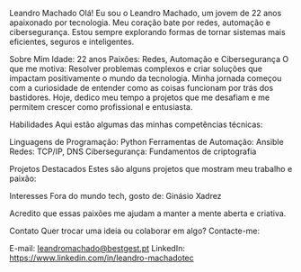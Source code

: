 Leandro Machado
Olá! Eu sou o Leandro Machado, um jovem de 22 anos apaixonado por tecnologia. Meu coração bate por redes, automação e cibersegurança. Estou sempre explorando formas de tornar sistemas mais eficientes, seguros e inteligentes.

Sobre Mim
  Idade: 22 anos
  Paixões: Redes, Automação e Cibersegurança
  O que me motiva: Resolver problemas complexos e criar soluções que impactam positivamente o mundo da tecnologia.
  Minha jornada começou com a curiosidade de entender como as coisas funcionam por trás dos bastidores. Hoje, dedico meu tempo a projetos que me desafiam e me permitem crescer como profissional e entusiasta.

Habilidades
  Aqui estão algumas das minhas competências técnicas:

  Linguagens de Programação: Python
  Ferramentas de Automação: Ansible
  Redes: TCP/IP, DNS
  Cibersegurança: Fundamentos de criptografia

Projetos Destacados
  Estes são alguns projetos que mostram meu trabalho e paixão:


Interesses
  Fora do mundo tech, gosto de:
    Ginásio
    Xadrez

Acredito que essas paixões me ajudam a manter a mente aberta e criativa.

Contato
Quer trocar uma ideia ou colaborar em algo? Contacte-me:

E-mail: leandromachado@bestgest.pt
LinkedIn: https://www.linkedin.com/in/leandro-machadotec

